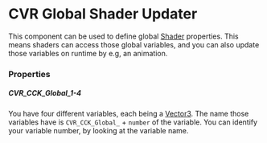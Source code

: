 # CVR Global Shader Updater
This component can be used to define global [Shader](https://docs.unity3d.com/Manual/Shaders.html) properties.
This means shaders can access those global variables, and you can also update those variables on runtime by e.g, an animation.

### Properties

##### CVR_CCK_Global_1-4
You have four different variables, each being a [Vector3](https://docs.unity3d.com/ScriptReference/Vector3.html).
The name those variables have is `CVR_CCK_Global_` + `number` of the variable. You can identify your variable number,
by looking at the variable name.